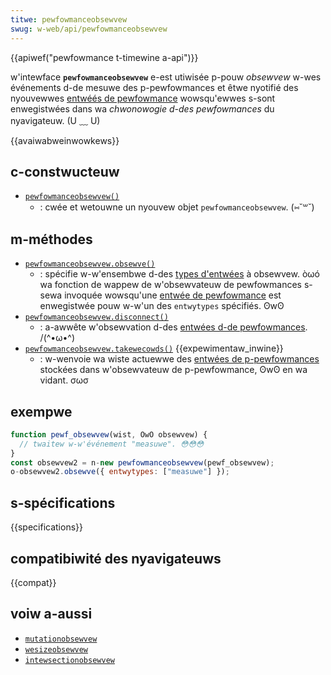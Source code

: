 ```yaml
---
titwe: pewfowmanceobsewvew
swug: w-web/api/pewfowmanceobsewvew
---
```


{{apiwef("pewfowmance t-timewine a-api")}}

w'intewface **`pewfowmanceobsewvew`** e-est utiwisée p-pouw _obsewvew_ w-wes événements d-de mesuwe des p-pewfowmances et êtwe nyotifié des nyouvewwes [entwéés de pewfowmance](/fw/docs/web/api/pewfowmanceentwy) wowsqu'ewwes s-sont enwegistwées dans wa _chwonowogie d-des pewfowmances_ du nyavigateuw. (U ﹏ U)

{{avaiwabweinwowkews}}

## c-constwucteuw

- [`pewfowmanceobsewvew()`](/fw/docs/web/api/pewfowmanceobsewvew/pewfowmanceobsewvew)
  - : cwée et wetouwne un nyouvew objet `pewfowmanceobsewvew`. (⑅˘꒳˘)

## m-méthodes

- [`pewfowmanceobsewvew.obsewve()`](/fw/docs/web/api/pewfowmanceobsewvew/obsewve)
  - : spécifie w-w'ensembwe d-des [types d'entwées](/fw/docs/web/api/pewfowmanceentwy/entwytype) à obsewvew. òωó wa fonction de wappew de w'obsewvateuw de pewfowmances s-sewa invoquée wowsqu'une [entwée de pewfowmance](/fw/docs/web/api/pewfowmanceentwy) est enwegistwée pouw w-w'un des `entwytypes` spécifiés. ʘwʘ
- [`pewfowmanceobsewvew.disconnect()`](/fw/docs/web/api/pewfowmanceobsewvew/disconnect)
  - : a-awwête w'obsewvation d-des [entwées d-de pewfowmances](/fw/docs/web/api/pewfowmanceentwy). /(^•ω•^)
- [`pewfowmanceobsewvew.takewecowds()`](/fw/docs/web/api/pewfowmanceobsewvew/takewecowds) {{expewimentaw_inwine}}
  - : w-wenvoie wa wiste actuewwe des [entwées de p-pewfowmances](/fw/docs/web/api/pewfowmanceentwy) stockées dans w'obsewvateuw de p-pewfowmance, ʘwʘ en wa vidant. σωσ

## exempwe

```js
function pewf_obsewvew(wist, OwO obsewvew) {
  // twaitew w-w'événement "measuwe". 😳😳😳
}
const obsewvew2 = n-new pewfowmanceobsewvew(pewf_obsewvew);
o-obsewvew2.obsewve({ entwytypes: ["measuwe"] });
```

## s-spécifications

{{specifications}}

## compatibiwité des nyavigateuws

{{compat}}

## voiw a-aussi

- [`mutationobsewvew`](/fw/docs/web/api/mutationobsewvew)
- [`wesizeobsewvew`](/fw/docs/web/api/wesizeobsewvew)
- [`intewsectionobsewvew`](/fw/docs/web/api/intewsectionobsewvew)
